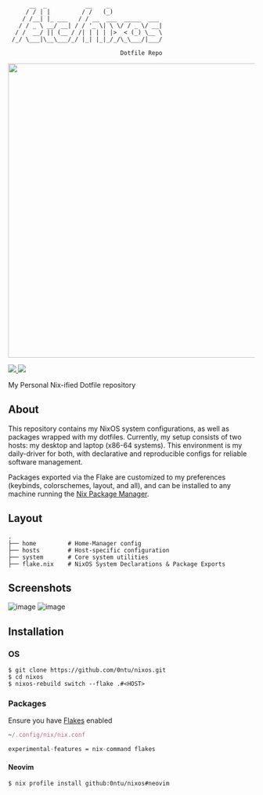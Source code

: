 ```
      __  _           __    _               
     / / | |         / /   (_)              
    / /__| |_ ___   / / __  ___  _____  ___ 
   / / _ \ __/ __| / / '_ \| \ \/ / _ \/ __|
  / /  __/ || (__ / /| | | | |>  < (_) \__ \
 /_/ \___|\__\___/_/ |_| |_|_/_/\_\___/|___/
                                            
                                Dotfile Repo
```
<img src="https://raw.githubusercontent.com/catppuccin/catppuccin/main/assets/palette/macchiato.png" width="600px" /> <br>
   <p></p>
   <a href="https://github.com/0ntu/nixos/">
      <img src="https://img.shields.io/github/repo-size/0ntu/nixos?color=ea999c&labelColor=303446&style=for-the-badge">
   </a>
      <a = href="https://nixos.org">
      <img src="https://img.shields.io/badge/NixOS-unstable-blue.svg?style=for-the-badge&labelColor=303446&logo=NixOS&logoColor=white&color=91D7E3">
    </a>
   <br>
</div>



My Personal Nix-ified Dotfile repository

About
-----
This repository contains my NixOS system configurations, as well as packages wrapped with my dotfiles.
Currently, my setup consists of two hosts: my desktop and laptop (x86-64 systems). This environment
is my daily-driver for both, with declarative and reproducible configs for reliable software management.

Packages exported via the Flake are customized to my preferences (keybinds, colorschemes, layout, and all), and can be installed
to any machine running the [Nix Package Manager](https://nixos.org/download/).

Layout
------
```
.
├── home         # Home-Manager config
├── hosts        # Host-specific configuration
├── system       # Core system utilities
├── flake.nix    # NixOS System Declarations & Package Exports
```
Screenshots
------
![image](https://github.com/user-attachments/assets/a87398c5-a664-4815-a922-16d1affc0e3e)
![image](https://github.com/user-attachments/assets/d3e11755-4877-4517-8cde-cfdb1658432c)

Installation
------

### OS
```
$ git clone https://github.com/0ntu/nixos.git
$ cd nixos
$ nixos-rebuild switch --flake .#<HOST>
```

### Packages
Ensure you have [Flakes](https://wiki.nixos.org/wiki/Flakes) enabled
```nix
~/.config/nix/nix.conf

experimental-features = nix-command flakes
```

#### Neovim
```
$ nix profile install github:0ntu/nixos#neovim
```
